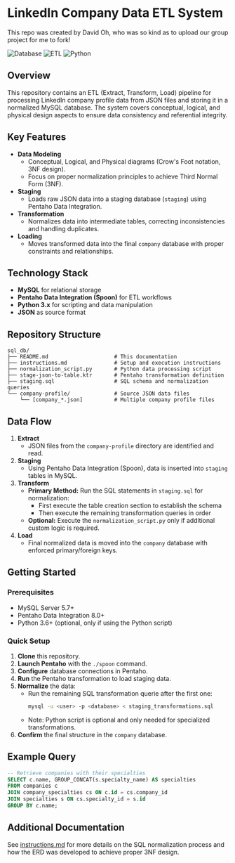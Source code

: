 # LinkedIn Company Data ETL System

This repo was created by David Oh, who was so kind as to upload our group project for me to fork! 

![Database](https://img.shields.io/badge/Database-MySQL-blue)
![ETL](https://img.shields.io/badge/ETL-Pentaho-orange)
![Python](https://img.shields.io/badge/Language-Python-green)

## Overview
This repository contains an ETL (Extract, Transform, Load) pipeline for processing LinkedIn company profile data from JSON files and storing it in a normalized MySQL database. The system covers conceptual, logical, and physical design aspects to ensure data consistency and referential integrity.

## Key Features
- **Data Modeling**  
  - Conceptual, Logical, and Physical diagrams (Crow's Foot notation, 3NF design).
  - Focus on proper normalization principles to achieve Third Normal Form (3NF).
- **Staging**  
  - Loads raw JSON data into a staging database (`staging`) using Pentaho Data Integration.
- **Transformation**  
  - Normalizes data into intermediate tables, correcting inconsistencies and handling duplicates.
- **Loading**  
  - Moves transformed data into the final `company` database with proper constraints and relationships.

## Technology Stack
- **MySQL** for relational storage
- **Pentaho Data Integration (Spoon)** for ETL workflows
- **Python 3.x** for scripting and data manipulation
- **JSON** as source format

## Repository Structure
```
sql_db/
├── README.md                     # This documentation
├── instructions.md               # Setup and execution instructions
├── normalization_script.py       # Python data processing script
├── stage-json-to-table.ktr       # Pentaho transformation definition
├── staging.sql                   # SQL schema and normalization queries
└── company-profile/              # Source JSON data files
    └── [company_*.json]          # Multiple company profile files
```

## Data Flow
1. **Extract**  
   - JSON files from the `company-profile` directory are identified and read.
2. **Staging**  
   - Using Pentaho Data Integration (Spoon), data is inserted into `staging` tables in MySQL.
3. **Transform**  
   - **Primary Method:** Run the SQL statements in `staging.sql` for normalization:
     - First execute the table creation section to establish the schema
     - Then execute the remaining transformation queries in order
   - **Optional:** Execute the `normalization_script.py` only if additional custom logic is required.
4. **Load**  
   - Final normalized data is moved into the `company` database with enforced primary/foreign keys.

## Getting Started

### Prerequisites
- MySQL Server 5.7+  
- Pentaho Data Integration 8.0+  
- Python 3.6+ (optional, only if using the Python script)  

### Quick Setup
1. **Clone** this repository.
2. **Launch Pentaho** with the `./spoon` command.
3. **Configure** database connections in Pentaho.
4. **Run** the Pentaho transformation to load staging data.
5. **Normalize** the data:
   - Run the remaining SQL transformation querie after the first one:
     ```bash
     mysql -u <user> -p <database> < staging_transformations.sql
     ```
   - Note: Python script is optional and only needed for specialized transformations.
6. **Confirm** the final structure in the `company` database.

## Example Query
```sql
-- Retrieve companies with their specialties
SELECT c.name, GROUP_CONCAT(s.specialty_name) AS specialties
FROM companies c
JOIN company_specialties cs ON c.id = cs.company_id
JOIN specialties s ON cs.specialty_id = s.id
GROUP BY c.name;
```

## Additional Documentation
See [instructions.md](instructions.md) for more details on the SQL normalization process and how the ERD was developed to achieve proper 3NF design.
